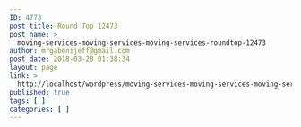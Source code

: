 ```yaml
---
ID: 4773
post_title: Round Top 12473
post_name: >
  moving-services-moving-services-moving-services-roundtop-12473
author: mrgabonijeff@gmail.com
post_date: 2018-03-28 01:38:34
layout: page
link: >
  http://localhost/wordpress/moving-services-moving-services-moving-services-roundtop-12473/
published: true
tags: [ ]
categories: [ ]
---
```

